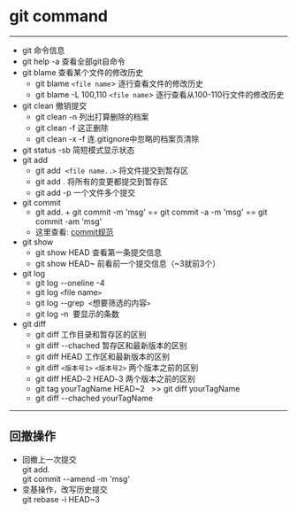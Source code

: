 # git command
---
- git 命令信息  
- git help -a 查看全部git自命令
- git blame 查看某个文件的修改历史
  - git blame `<file name`> 逐行查看文件的修改历史   
  - git blame -L 100,110 `<file name`> 逐行查看从100-110行文件的修改历史
- git clean 撤销提交
  - git clean -n 列出打算删除的档案
  - git clean -f 这正删除
  - git clean -x -f 连.gitignore中忽略的档案页清除
- git status -sb 简短模式显示状态
- git add  
  - git add  `<file name..>` 将文件提交到暂存区
  - git add . 将所有的变更都提交到暂存区
  - git add -p 一个文件多个提交
- git commit
  - git add. + git commit -m  'msg' == git commit -a -m 'msg' == git commit -am 'msg'
  - 这里查看: [commit规范](CommitMsg.md)
- git show 
  - git show HEAD 查看第一条提交信息
  - git show HEAD~ 前看前一个提交信息（~3就前3个）
- git log 
  - git log --oneline -4
  - git log `<`file name`>`
  - git log --grep  `<`想要筛选的内容`>`
  - git log -n  要显示的条数
- git diff
  - git diff 工作目录和暂存区的区别
  - git diff --chached 暂存区和最新版本的区别
  - git diff HEAD 工作区和最新版本的区别
  - git diff `<版本号1>` `<版本号2>` 两个版本之前的区别
  - git diff HEAD`~`2 HEAD`~`3 两个版本之前的区别
  - git tag yourTagName HEAD~2   >> git diff yourTagName
  - git diff --chached yourTagName
---
## 回撤操作
- 回撤上一次提交  
  git add.  
  git commit --amend -m 'msg'
- 变基操作，改写历史提交  
  git rebase -i HEAD~3
